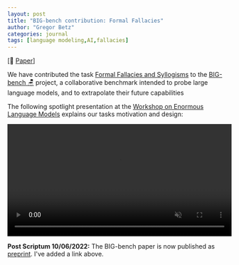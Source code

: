 ```yaml
---
layout: post
title: "BIG-bench contribution: Formal Fallacies"
author: "Gregor Betz"
categories: journal
tags: [language modeling,AI,fallacies]
---
```


[📝 [Paper](https://arxiv.org/abs/2206.04615)] 

We have contributed the task [Formal Fallacies and Syllogisms](https://github.com/google/BIG-bench/tree/main/bigbench/benchmark_tasks/formal_fallacies_syllogisms_negation/) to the [BIG-bench 🪑](https://github.com/google/BIG-bench) project, a collaborative benchmark intended to probe large language models, and to extrapolate their future capabilities  

The following spotlight presentation at the [Workshop on Enormous Language Models](https://welmworkshop.github.io/) explains our tasks motivation and design:

<div style="width: 100%;">
<video muted autoplay controls style="width: 100%;">
    <source src="{{ site.baseur }}/assets/video/BetzEtAl_FallaciesSyllogisms.mp4" type="video/mp4">
</video>
</div>

**Post Scriptum 10/06/2022:** The BIG-bench paper is now published as [preprint](https://arxiv.org/abs/2206.04615). I've added a link above.
